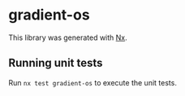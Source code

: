 # gradient-os

This library was generated with [Nx](https://nx.dev).

## Running unit tests

Run `nx test gradient-os` to execute the unit tests.
